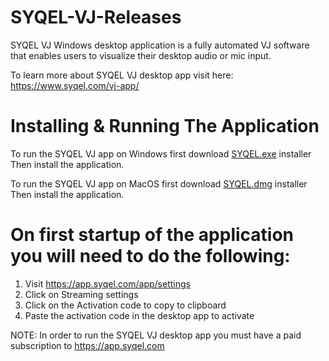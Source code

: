 # SYQEL-VJ-Releases
SYQEL VJ Windows desktop application is a fully automated VJ software that enables users to visualize their desktop audio or mic input. 

To learn more about SYQEL VJ desktop app visit here: https://www.syqel.com/vj-app/

# Installing & Running The Application
To run the SYQEL VJ app on Windows first download [SYQEL.exe](https://github.com/SYQEL/SYQEL-VJ-Releases/releases/download/v1.0.0/SYQEL-VJ-1.0.0.Setup.exe) installer
Then install the application.

To run the SYQEL VJ app on MacOS first download [SYQEL.dmg](https://github.com/SYQEL/SYQEL-VJ-Releases/releases/download/v1.0.0/SYQEL-VJ-Mac.dmg) installer
Then install the application.


# On first startup of the application you will need to do the following:
1. Visit https://app.syqel.com/app/settings
2. Click on Streaming settings
3. Click on the Activation code to copy to clipboard
4. Paste the activation code in the desktop app to activate

NOTE: In order to run the SYQEL VJ desktop app you must have a paid subscription to https://app.syqel.com
